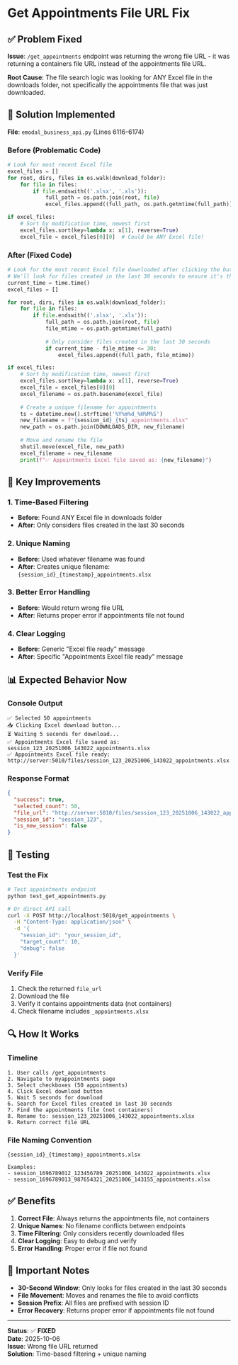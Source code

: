 # Get Appointments File URL Fix

## ✅ Problem Fixed

**Issue**: `/get_appointments` endpoint was returning the wrong file URL - it was returning a containers file URL instead of the appointments file URL.

**Root Cause**: The file search logic was looking for ANY Excel file in the downloads folder, not specifically the appointments file that was just downloaded.

## 🔧 Solution Implemented

**File**: `emodal_business_api.py` (Lines 6116-6174)

### Before (Problematic Code)
```python
# Look for most recent Excel file
excel_files = []
for root, dirs, files in os.walk(download_folder):
    for file in files:
        if file.endswith(('.xlsx', '.xls')):
            full_path = os.path.join(root, file)
            excel_files.append((full_path, os.path.getmtime(full_path)))

if excel_files:
    # Sort by modification time, newest first
    excel_files.sort(key=lambda x: x[1], reverse=True)
    excel_file = excel_files[0][0]  # Could be ANY Excel file!
```

### After (Fixed Code)
```python
# Look for the most recent Excel file downloaded after clicking the button
# We'll look for files created in the last 30 seconds to ensure it's the appointments file
current_time = time.time()
excel_files = []

for root, dirs, files in os.walk(download_folder):
    for file in files:
        if file.endswith(('.xlsx', '.xls')):
            full_path = os.path.join(root, file)
            file_mtime = os.path.getmtime(full_path)
            
            # Only consider files created in the last 30 seconds
            if current_time - file_mtime <= 30:
                excel_files.append((full_path, file_mtime))

if excel_files:
    # Sort by modification time, newest first
    excel_files.sort(key=lambda x: x[1], reverse=True)
    excel_file = excel_files[0][0]
    excel_filename = os.path.basename(excel_file)
    
    # Create a unique filename for appointments
    ts = datetime.now().strftime('%Y%m%d_%H%M%S')
    new_filename = f"{session_id}_{ts}_appointments.xlsx"
    new_path = os.path.join(DOWNLOADS_DIR, new_filename)
    
    # Move and rename the file
    shutil.move(excel_file, new_path)
    excel_filename = new_filename
    print(f"✅ Appointments Excel file saved as: {new_filename}")
```

## 🎯 Key Improvements

### 1. Time-Based Filtering
- **Before**: Found ANY Excel file in downloads folder
- **After**: Only considers files created in the last 30 seconds

### 2. Unique Naming
- **Before**: Used whatever filename was found
- **After**: Creates unique filename: `{session_id}_{timestamp}_appointments.xlsx`

### 3. Better Error Handling
- **Before**: Would return wrong file URL
- **After**: Returns proper error if appointments file not found

### 4. Clear Logging
- **Before**: Generic "Excel file ready" message
- **After**: Specific "Appointments Excel file ready" message

## 📊 Expected Behavior Now

### Console Output
```
✅ Selected 50 appointments
📥 Clicking Excel download button...
⏳ Waiting 5 seconds for download...
✅ Appointments Excel file saved as: session_123_20251006_143022_appointments.xlsx
✅ Appointments Excel file ready: http://server:5010/files/session_123_20251006_143022_appointments.xlsx
```

### Response Format
```json
{
  "success": true,
  "selected_count": 50,
  "file_url": "http://server:5010/files/session_123_20251006_143022_appointments.xlsx",
  "session_id": "session_123",
  "is_new_session": false
}
```

## 🧪 Testing

### Test the Fix
```bash
# Test appointments endpoint
python test_get_appointments.py

# Or direct API call
curl -X POST http://localhost:5010/get_appointments \
  -H "Content-Type: application/json" \
  -d '{
    "session_id": "your_session_id",
    "target_count": 10,
    "debug": false
  }'
```

### Verify File
1. Check the returned `file_url`
2. Download the file
3. Verify it contains appointments data (not containers)
4. Check filename includes `_appointments.xlsx`

## 🔍 How It Works

### Timeline
```
1. User calls /get_appointments
2. Navigate to myappointments page
3. Select checkboxes (50 appointments)
4. Click Excel download button
5. Wait 5 seconds for download
6. Search for Excel files created in last 30 seconds
7. Find the appointments file (not containers)
8. Rename to: session_123_20251006_143022_appointments.xlsx
9. Return correct file URL
```

### File Naming Convention
```
{session_id}_{timestamp}_appointments.xlsx

Examples:
- session_1696789012_123456789_20251006_143022_appointments.xlsx
- session_1696789013_987654321_20251006_143155_appointments.xlsx
```

## ✅ Benefits

1. **Correct File**: Always returns the appointments file, not containers
2. **Unique Names**: No filename conflicts between endpoints
3. **Time Filtering**: Only considers recently downloaded files
4. **Clear Logging**: Easy to debug and verify
5. **Error Handling**: Proper error if file not found

## 🚨 Important Notes

- **30-Second Window**: Only looks for files created in the last 30 seconds
- **File Movement**: Moves and renames the file to avoid conflicts
- **Session Prefix**: All files are prefixed with session ID
- **Error Recovery**: Returns proper error if appointments file not found

---

**Status**: ✅ **FIXED**  
**Date**: 2025-10-06  
**Issue**: Wrong file URL returned  
**Solution**: Time-based filtering + unique naming

